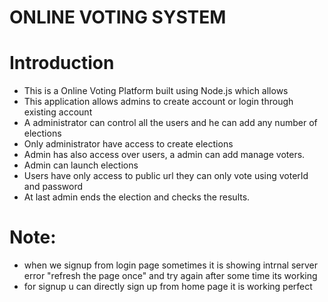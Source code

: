# ONLINE VOTING SYSTEM
# Introduction
- This is a Online Voting Platform built using Node.js which allows
- This application allows admins to create account or login through existing account
- A administrator can control all the users and he can add any number of elections
- Only administrator have access to create elections
- Admin has also access over users, a admin can add manage voters.
- Admin can launch elections
- Users have only access to public url they can only vote using voterId and password
- At last admin ends the election and checks the results.

# Note:
- when we signup from login page sometimes it is showing intrnal server error "refresh the page once" and try again after some time its working
- for signup u can directly sign up from home page it is working perfect
